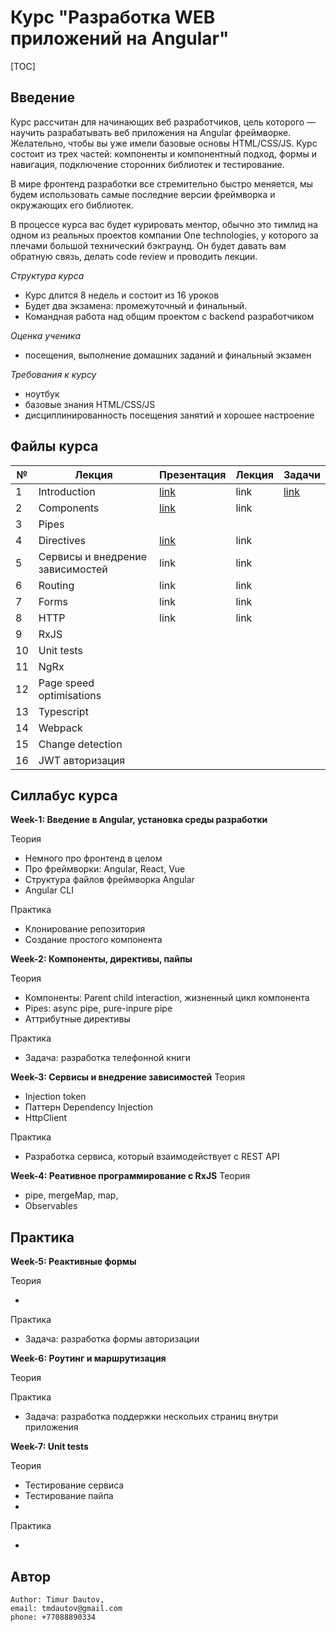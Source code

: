 # Курс "Разработка WEB приложений на Angular"

[TOC]

## Введение

Курс расcчитан для начинающих веб разработчиков, цель которого — научить разрабатывать веб приложения на Angular фреймворке. Желательно, чтобы вы уже имели базовые основы HTML/CSS/JS. Курс состоит из трех частей: компоненты и компонентный подход, формы и навигация, подключение сторонних библиотек и тестирование.

В мире фронтенд разработки все стремительно быстро меняется, мы будем использовать самые последние версии фреймворка и окружающих его библиотек. 

В процессе курса вас будет курировать ментор, обычно это тимлид на одном из реальных проектов компании One technologies, у которого за плечами большой технический бэкграунд. Он будет давать вам обратную связь, делать code review и проводить лекции. 

*Структура курса*

- Курс длится 8 недель и состоит из 16 уроков 
- Будет два экзамена: промежуточный и финальный.
- Командная работа над общим проектом с backend разработчиком
  

*Оценка ученика*

- посещения, выполнение домашних заданий и финальный экзамен

*Требования к курсу*

- ноутбук
- базовые знания HTML/CSS/JS
- дисциплинированность посещения занятий и хорошее настроение



## Файлы курса

| №    | Лекция                           | Презентация                                                  | Лекция | Задачи                                                       |
| ---- | -------------------------------- | ------------------------------------------------------------ | ------ | ------------------------------------------------------------ |
| 1    | Introduction                     | [link](https://docs.google.com/presentation/d/1MkUjDqqeM1NFsbUzsGRLRoQYKe_O-iV3eFSJrHXzP7s/edit#slide=id.p) | link   | [link](https://github.com/tmdautov/onetech-web-course/blob/master/01_introduction/introduction.md#%D1%81%D0%B0%D0%BC%D0%BE%D1%81%D1%82%D0%BE%D1%8F%D1%82%D0%B5%D0%BB%D1%8C%D0%BD%D0%B0%D1%8F-%D0%B4%D0%B5%D1%8F%D1%82%D0%B5%D0%BB%D1%8C%D0%BD%D0%BE%D1%81%D1%82%D1%8C-%D1%83%D1%87%D0%B0%D1%89%D0%B5%D0%B3%D0%BE%D1%81%D1%8F) |
| 2    | Components                       | [link](https://docs.google.com/presentation/d/15pYvrkMvSx4bhzUQBfgPTp0S4lBmozSoc1Sv7Ui2-RE/edit#slide=id.p) | link   |                                                              |
| 3    | Pipes                            |                                                              |        |                                                              |
| 4    | Directives                       | [link](https://docs.google.com/presentation/d/1Jcu6A0sDvdhNY0_5v5peUOyvxWTZbN4DI2u0yFZdUIw/edit#slide=id.p) | link   |                                                              |
| 5    | Сервисы и внедрение зависимостей | link                                                         | link   |                                                              |
| 6    | Routing                          | link                                                         | link   |                                                              |
| 7    | Forms                            | link                                                         | link   |                                                              |
| 8    | HTTP                             | link                                                         | link   |                                                              |
| 9    | RxJS                             |                                                              |        |                                                              |
| 10   | Unit tests                       |                                                              |        |                                                              |
| 11   | NgRx                             |                                                              |        |                                                              |
| 12   | Page speed optimisations         |                                                              |        |                                                              |
| 13   | Typescript                       |                                                              |        |                                                              |
| 14   | Webpack                          |                                                              |        |                                                              |
| 15   | Change detection                 |                                                              |        |                                                              |
| 16   | JWT авторизация                  |                                                              |        |                                                              |







## Силлабус курса

**Week-1: Введение в Angular, установка среды разработки**

Теория

- Немного про фронтенд в целом
- Про фреймворки: Angular, React, Vue
- Структура файлов фреймворка Angular
- Angular CLI

Практика

- Клонирование репозитория
- Создание простого компонента



**Week-2: Компоненты, директивы, пайпы**

Теория

- Компоненты: Parent child interaction, жизненный цикл компонента
- Pipes: async pipe, pure-inpure pipe
- Аттрибутные директивы

Практика
- Задача: разработка телефонной книги



**Week-3: Сервисы и внедрение зависимостей**
Теория
- Injection token
- Паттерн Dependency Injection
- HttpClient

Практика

- Разработка сервиса, который взаимодействует с REST API



**Week-4: Реативное программирование с RxJS**
Теория
- pipe, mergeMap, map, 
- Observables

Практика
- 



**Week-5: Реактивные формы**

Теория

- 

Практика

- Задача: разработка формы авторизации



**Week-6: Роутинг и маршрутизация**

Теория

Практика

- Задача: разработка поддержки нескольих страниц внутри приложения



**Week-7: Unit tests**

Теория

- Тестирование сервиса
- Тестирование пайпа
- 

Практика

- 

## Автор

```
Author: Timur Dautov,
email: tmdautov@gmail.com
phone: +77088890334
```

